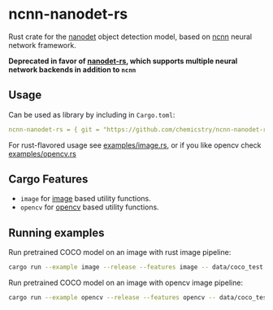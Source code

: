 # ncnn-nanodet-rs

Rust crate for the [nanodet](https://github.com/RangiLyu/nanodet) object detection model, based on [ncnn](https://github.com/Tencent/ncnn) neural network framework.

**Deprecated in favor of [nanodet-rs](https://github.com/lit-robotics/ncnn-nanodet-rs), which supports multiple neural network backends in addition to `ncnn`**

## Usage

Can be used as library by including in `Cargo.toml`:
```yaml
ncnn-nanodet-rs = { git = "https://github.com/chemicstry/ncnn-nanodet-rs" }
```

For rust-flavored usage see [examples/image.rs](examples/image.rs), or if you like opencv check [examples/opencv.rs](examples/opencv.rs)

## Cargo Features

- `image` for [image](https://crates.io/crates/image) based utility functions.
- `opencv` for [opencv](https://crates.io/crates/opencv) based utility functions.


## Running examples

Run pretrained COCO model on an image with rust image pipeline:
```bash
cargo run --example image --release --features image -- data/coco_test.jpg
```

Run pretrained COCO model on an image with opencv image pipeline:
```bash
cargo run --example opencv --release --features opencv -- data/coco_test.jpg
```
